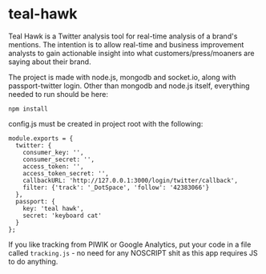 # teal-hawk  

Teal Hawk is a Twitter analysis tool for real-time analysis of a brand's mentions. The intention is to allow real-time and business improvement analysts to gain actionable insight into what customers/press/moaners are saying about their brand.  

The project is made with  node.js, mongodb and socket.io, along with passport-twitter login. Other than mongodb and node.js itself, everything needed to run should be here: 

```
npm install
```
  
config.js must be created in project root with the following:  
  
```
module.exports = {
  twitter: {
    consumer_key: '',
    consumer_secret: '',
    access_token: '',
    access_token_secret: '',
    callbackURL: 'http://127.0.0.1:3000/login/twitter/callback',
    filter: {'track': '_DotSpace', 'follow': '42383066'}
  },
  passport: {
    key: 'teal hawk',
    secret: 'keyboard cat'
  }
};
```

If you like tracking from PIWIK or Google Analytics, put your code in a file called ````tracking.js```` - no need for any NOSCRIPT shit as this app requires JS to do anything.